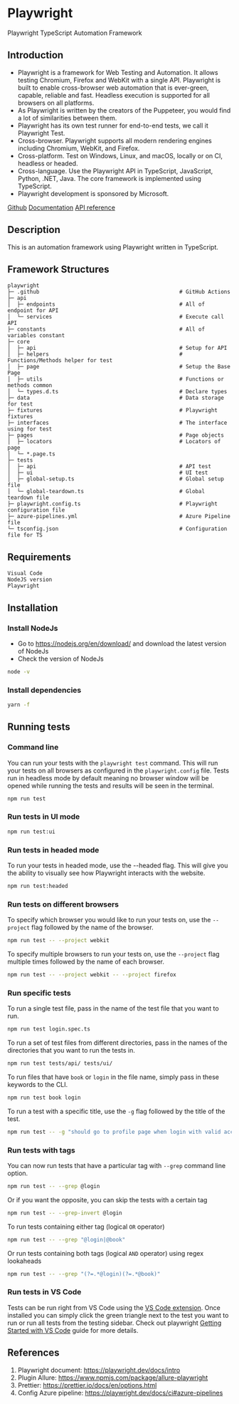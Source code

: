 # Playwright

Playwright TypeScript Automation Framework

## Introduction

- Playwright is a framework for Web Testing and Automation. It allows testing Chromium, Firefox and WebKit with a single API. Playwright is built to enable cross-browser web automation that is ever-green, capable, reliable and fast. Headless execution is supported for all browsers on all platforms.
- As Playwright is written by the creators of the Puppeteer, you would find a lot of similarities between them.
- Playwright has its own test runner for end-to-end tests, we call it Playwright Test.
- Cross-browser. Playwright supports all modern rendering engines including Chromium, WebKit, and Firefox.
- Cross-platform. Test on Windows, Linux, and macOS, locally or on CI, headless or headed.
- Cross-language. Use the Playwright API in TypeScript, JavaScript, Python, .NET, Java. The core framework is implemented using TypeScript.
- Playwright development is sponsored by Microsoft.

[Github](https://github.com/microsoft/playwright)
[Documentation](https://playwright.dev/docs/intro)
[API reference](https://playwright.dev/docs/api/class-playwright/)

## Description

This is an automation framework using Playwright written in TypeScript.

## Framework Structures

```text
playwright
├─ .github                                            # GitHub Actions
├─ api
│  ├─ endpoints                                       # All of endpoint for API
│  └─ services                                        # Execute call API
├─ constants                                          # All of variables constant
├─ core
│  ├─ api                                             # Setup for API
│  ├─ helpers                                         # Functions/Methods helper for test
│  ├─ page                                            # Setup the Base Page
│  ├─ utils                                           # Functions or methods common
│  └─ types.d.ts                                      # Declare types
├─ data                                               # Data storage for test
├─ fixtures                                           # Playwright fixtures
├─ interfaces                                         # The interface using for test
├─ pages                                              # Page objects
│  ├─ locators                                        # Locators of page
│  └─ *.page.ts
├─ tests
│  ├─ api                                             # API test
│  ├─ ui                                              # UI test
│  ├─ global-setup.ts                                 # Global setup file
│  └─ global-teardown.ts                              # Global teardown file
├─ playwright.config.ts                               # Playwright configuration file
├─ azure-pipelines.yml                                # Azure Pipeline file
└─ tsconfig.json                                      # Configuration file for TS
```

## Requirements

```text
Visual Code
NodeJS version
Playwright
```

## Installation

### Install NodeJs

- Go to <https://nodejs.org/en/download/> and download the latest version of NodeJs
- Check the version of NodeJs

```bash
node -v
```

### Install dependencies

```bash
yarn -f
```

## Running tests

### Command line

You can run your tests with the `playwright test` command. This will run your tests on all browsers as configured in the `playwright.config` file. Tests run in headless mode by default meaning no browser window will be opened while running the tests and results will be seen in the terminal.

```bash
npm run test
```

### Run tests in UI mode

```bash
npm run test:ui
```

### Run tests in headed mode

To run your tests in headed mode, use the --headed flag. This will give you the ability to visually see how Playwright interacts with the website.

```bash
npm run test:headed
```

### Run tests on different browsers

To specify which browser you would like to run your tests on, use the `--project` flag followed by the name of the browser.

```bash
npm run test -- --project webkit
```

To specify multiple browsers to run your tests on, use the `--project` flag multiple times followed by the name of each browser.

```bash
npm run test -- --project webkit -- --project firefox
```

### Run specific tests

To run a single test file, pass in the name of the test file that you want to run.

```bash
npm run test login.spec.ts
```

To run a set of test files from different directories, pass in the names of the directories that you want to run the tests in.

```bash
npm run test tests/api/ tests/ui/
```

To run files that have `book` or `login` in the file name, simply pass in these keywords to the CLI.

```bash
npm run test book login
```

To run a test with a specific title, use the `-g` flag followed by the title of the test.

```bash
npm run test -- -g "should go to profile page when login with valid account"
```

### Run tests with tags

You can now run tests that have a particular tag with `--grep` command line option.

```bash
npm run test -- --grep @login
```

Or if you want the opposite, you can skip the tests with a certain tag

```bash
npm run test -- --grep-invert @login
```

To run tests containing either tag (logical `OR` operator)

```bash
npm run test -- --grep "@login|@book"
```

Or run tests containing both tags (logical `AND` operator) using regex lookaheads

```bash
npm run test -- --grep "(?=.*@login)(?=.*@book)"
```

### Run tests in VS Code

Tests can be run right from VS Code using the [VS Code extension](https://marketplace.visualstudio.com/items?itemName=ms-playwright.playwright). Once installed you can simply click the green triangle next to the test you want to run or run all tests from the testing sidebar. Check out playwright [Getting Started with VS Code](https://playwright.dev/docs/getting-started-vscode#running-tests) guide for more details.

## References

1. Playwright document: <https://playwright.dev/docs/intro>
2. Plugin Allure: <https://www.npmjs.com/package/allure-playwright>
3. Prettier: <https://prettier.io/docs/en/options.html>
4. Config Azure pipeline: <https://playwright.dev/docs/ci#azure-pipelines>
